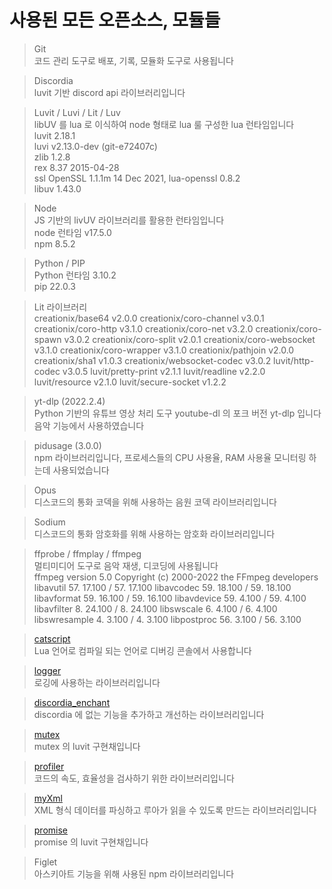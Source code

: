 
# 사용된 모든 오픈소스, 모듈들

> Git  
코드 관리 도구로 배포, 기록, 모듈화 도구로 사용됩니다  

> Discordia  
luvit 기반 discord api 라이브러리입니다  

> Luvit / Luvi / Lit / Luv  
libUV 를 lua 로 이식하여 node 형태로 lua 룰 구성한 lua 런타임입니다  
luvit 2.18.1  
luvi v2.13.0-dev (git-e72407c)  
zlib 1.2.8  
rex 8.37 2015-04-28  
ssl OpenSSL 1.1.1m  14 Dec 2021, lua-openssl 0.8.2  
libuv 1.43.0  

> Node  
JS 기반의 livUV 라이브러리를 활용한 런타임입니다  
node 런타임 v17.5.0  
npm 8.5.2  

> Python / PIP  
Python 런타임 3.10.2  
pip 22.0.3  

> Lit 라이브러리  
creationix/base64           v2.0.0
creationix/coro-channel     v3.0.1
creationix/coro-http        v3.1.0
creationix/coro-net         v3.2.0
creationix/coro-spawn       v3.0.2
creationix/coro-split       v2.0.1
creationix/coro-websocket   v3.1.0
creationix/coro-wrapper     v3.1.0
creationix/pathjoin         v2.0.0
creationix/sha1             v1.0.3
creationix/websocket-codec  v3.0.2
luvit/http-codec            v3.0.5
luvit/pretty-print          v2.1.1
luvit/readline              v2.2.0
luvit/resource              v2.1.0
luvit/secure-socket         v1.2.2

> yt-dlp (2022.2.4)  
Python 기반의 유튜브 영상 처리 도구 youtube-dl 의 포크 버전 yt-dlp 입니다  
음악 기능에서 사용하였습니다

> pidusage (3.0.0)  
npm 라이브러리입니다, 프로세스들의 CPU 사용율, RAM 사용율 모니터링 하는데 사용되었습니다  

> Opus  
디스코드의 통화 코덱을 위해 사용하는 음원 코덱 라이브러리입니다  

> Sodium  
디스코드의 통화 암호화를 위해 사용하는 암호화 라이브러리입니다  

> ffprobe / ffmplay / ffmpeg  
멀티미디어 도구로 음악 재생, 디코딩에 사용됩니다  
ffmpeg version 5.0 Copyright (c) 2000-2022 the FFmpeg developers
libavutil      57. 17.100 / 57. 17.100
libavcodec     59. 18.100 / 59. 18.100
libavformat    59. 16.100 / 59. 16.100
libavdevice    59.  4.100 / 59.  4.100
libavfilter     8. 24.100 /  8. 24.100
libswscale      6.  4.100 /  6.  4.100
libswresample   4.  3.100 /  4.  3.100
libpostproc    56.  3.100 / 56.  3.100

> [catscript](https://github.com/qwreey75/catscript)  
Lua 언어로 컴파일 되는 언어로 디버깅 콘솔에서 사용합니다  

> [logger](https://github.com/qwreey75/logger.lua)  
로깅에 사용하는 라이브러리입니다  

> [discordia_enchant](https://github.com/qwreey75/discordia_enchant)  
discordia 에 없는 기능을 추가하고 개선하는 라이브러리입니다  

> [mutex](https://github.com/qwreey75/mutex.lua)  
mutex 의 luvit 구현채입니다  

> [profiler](https://github.com/qwreey75/profiler.lua)  
코드의 속도, 효율성을 검사하기 위한 라이브러리입니다  

> [myXml](https://github.com/qwreey75/myXml.lua)  
XML 형식 데이터를 파싱하고 루아가 읽을 수 있도록 만드는 라이브러리입니다  

> [promise](https://github.com/qwreey75/promise.lua)  
promise 의 luvit 구현채입니다  

> Figlet  
아스키아트 기능을 위해 사용된 npm 라이브러리입니다  
